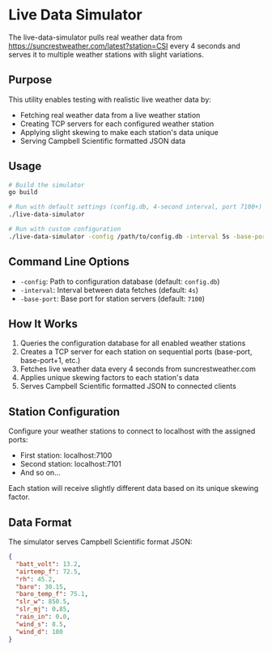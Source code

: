 # Live Data Simulator

The live-data-simulator pulls real weather data from https://suncrestweather.com/latest?station=CSI every 4 seconds and serves it to multiple weather stations with slight variations.

## Purpose

This utility enables testing with realistic live weather data by:
- Fetching real weather data from a live weather station
- Creating TCP servers for each configured weather station
- Applying slight skewing to make each station's data unique
- Serving Campbell Scientific formatted JSON data

## Usage

```bash
# Build the simulator
go build

# Run with default settings (config.db, 4-second interval, port 7100+)
./live-data-simulator

# Run with custom configuration
./live-data-simulator -config /path/to/config.db -interval 5s -base-port 8000
```

## Command Line Options

- `-config`: Path to configuration database (default: `config.db`)
- `-interval`: Interval between data fetches (default: `4s`)
- `-base-port`: Base port for station servers (default: `7100`)

## How It Works

1. Queries the configuration database for all enabled weather stations
2. Creates a TCP server for each station on sequential ports (base-port, base-port+1, etc.)
3. Fetches live weather data every 4 seconds from suncrestweather.com
4. Applies unique skewing factors to each station's data
5. Serves Campbell Scientific formatted JSON to connected clients

## Station Configuration

Configure your weather stations to connect to localhost with the assigned ports:
- First station: localhost:7100
- Second station: localhost:7101
- And so on...

Each station will receive slightly different data based on its unique skewing factor.

## Data Format

The simulator serves Campbell Scientific format JSON:

```json
{
  "batt_volt": 13.2,
  "airtemp_f": 72.5,
  "rh": 45.2,
  "baro": 30.15,
  "baro_temp_f": 75.1,
  "slr_w": 850.5,
  "slr_mj": 0.85,
  "rain_in": 0.0,
  "wind_s": 8.5,
  "wind_d": 180
}
``` 